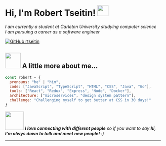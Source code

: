 <h1> Hi, I'm Robert Tseitin! <img src="https://github.com/thinkpuppy/thinkpuppy/blob/main/pickachu_charging.gif" width="35"></h1>
<p><em>I am currently a student at Carleton University studying computer science</br> I am persuing a career as a software engineer</em></p>

[![GitHub rtseitin](https://img.shields.io/github/followers/rtseitin?label=follow&style=social)](https://github.com/rtseitin)


## <img src="https://media.giphy.com/media/VgCDAzcKvsR6OM0uWg/giphy.gif" width="50"> A little more about me...  

```javascript
const robert = {
  pronouns: "he" | "him",
  code: ["JavaScript", "TypeScript", "HTML", "CSS", "Java", "Go"],
  tools: ["React", "Redux", "Express", "Node", "Docker"],
  architecture: ["microservices", "design system pattern"],
  challenge: "Challenging myself to get better at CSS in 30 days!"
}
```

<img src="https://media.giphy.com/media/LnQjpWaON8nhr21vNW/giphy.gif" width="60"> <em><b>I love connecting with different people</b> so if you want to say <b>hi, I'm alwys down to talk and meet new people!</b> :)</em>

---

